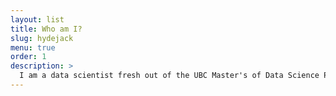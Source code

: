```yaml
---
layout: list
title: Who am I? 
slug: hydejack
menu: true
order: 1
description: >
  I am a data scientist fresh out of the UBC Master's of Data Science Program. 
---
```

